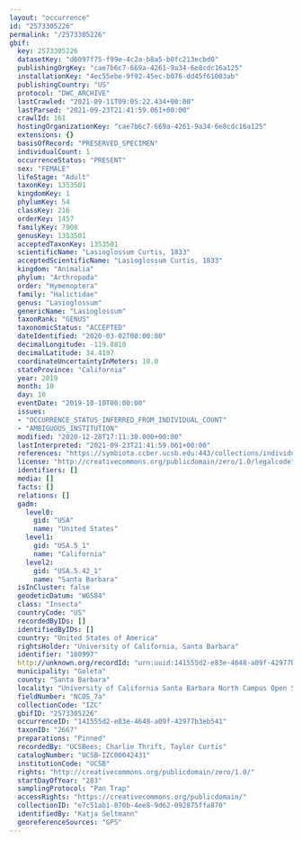 ```yaml
---
layout: "occurrence"
id: "2573305226"
permalink: "/2573305226"
gbif:
  key: 2573305226
  datasetKey: "d6097f75-f99e-4c2a-b8a5-b0fc213ecbd0"
  publishingOrgKey: "cae7b6c7-669a-4261-9a34-6e8cdc16a125"
  installationKey: "4ec55ebe-9f92-45ec-b076-dd45f61003ab"
  publishingCountry: "US"
  protocol: "DWC_ARCHIVE"
  lastCrawled: "2021-09-11T09:05:22.434+00:00"
  lastParsed: "2021-09-23T21:41:59.061+00:00"
  crawlId: 161
  hostingOrganizationKey: "cae7b6c7-669a-4261-9a34-6e8cdc16a125"
  extensions: {}
  basisOfRecord: "PRESERVED_SPECIMEN"
  individualCount: 1
  occurrenceStatus: "PRESENT"
  sex: "FEMALE"
  lifeStage: "Adult"
  taxonKey: 1353501
  kingdomKey: 1
  phylumKey: 54
  classKey: 216
  orderKey: 1457
  familyKey: 7908
  genusKey: 1353501
  acceptedTaxonKey: 1353501
  scientificName: "Lasioglossum Curtis, 1833"
  acceptedScientificName: "Lasioglossum Curtis, 1833"
  kingdom: "Animalia"
  phylum: "Arthropoda"
  order: "Hymenoptera"
  family: "Halictidae"
  genus: "Lasioglossum"
  genericName: "Lasioglossum"
  taxonRank: "GENUS"
  taxonomicStatus: "ACCEPTED"
  dateIdentified: "2020-03-02T00:00:00"
  decimalLongitude: -119.8818
  decimalLatitude: 34.4197
  coordinateUncertaintyInMeters: 10.0
  stateProvince: "California"
  year: 2019
  month: 10
  day: 10
  eventDate: "2019-10-10T00:00:00"
  issues:
  - "OCCURRENCE_STATUS_INFERRED_FROM_INDIVIDUAL_COUNT"
  - "AMBIGUOUS_INSTITUTION"
  modified: "2020-12-28T17:11:30.000+00:00"
  lastInterpreted: "2021-09-23T21:41:59.061+00:00"
  references: "https://symbiota.ccber.ucsb.edu:443/collections/individual/index.php?occid=180997"
  license: "http://creativecommons.org/publicdomain/zero/1.0/legalcode"
  identifiers: []
  media: []
  facts: []
  relations: []
  gadm:
    level0:
      gid: "USA"
      name: "United States"
    level1:
      gid: "USA.5_1"
      name: "California"
    level2:
      gid: "USA.5.42_1"
      name: "Santa Barbara"
  isInCluster: false
  geodeticDatum: "WGS84"
  class: "Insecta"
  countryCode: "US"
  recordedByIDs: []
  identifiedByIDs: []
  country: "United States of America"
  rightsHolder: "University of California, Santa Barbara"
  identifier: "180997"
  http://unknown.org/recordId: "urn:uuid:141555d2-e83e-4648-a09f-42977b3eb541"
  municipality: "Goleta"
  county: "Santa Barbara"
  locality: "University of California Santa Barbara North Campus Open Space"
  fieldNumber: "NCOS_7a"
  collectionCode: "IZC"
  gbifID: "2573305226"
  occurrenceID: "141555d2-e83e-4648-a09f-42977b3eb541"
  taxonID: "2667"
  preparations: "Pinned"
  recordedBy: "UCSBees; Charlie Thrift, Taylor Curtis"
  catalogNumber: "UCSB-IZC00042431"
  institutionCode: "UCSB"
  rights: "http://creativecommons.org/publicdomain/zero/1.0/"
  startDayOfYear: "283"
  samplingProtocol: "Pan Trap"
  accessRights: "https://creativecommons.org/publicdomain/"
  collectionID: "e7c51ab1-870b-4ee8-9d62-092875ffa870"
  identifiedBy: "Katja Seltmann"
  georeferenceSources: "GPS"
---
```

